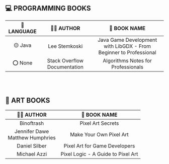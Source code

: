 
## 💻 PROGRAMMING BOOKS

| 🧊 LANGUAGE | ✍🏻 AUTHOR | 📔 BOOK NAME |
| :------: | :-------------------------: |  :-----------------------------------------------------------------: | 
| 🟡 Java |           Lee Stemkoski      |  Java Game Development with LibGDX - From Beginner to Professional  |
| ⭕ None | Stack Overflow Documentation |             Algorithms Notes for Professionals                      |


<br><br>

## 🎨 ART BOOKS

| ✍🏻 AUTHOR | 📔 BOOK NAME |
| :---: |  :---: | 
| Binoftrash  |  Pixel Art Secrets |
| Jennifer Dawe <br> Matthew Humphries  |  Make Your Own Pixel Art |
| Daniel Silber  |  Pixel Art for Game Developers |
| Michael Azzi  |  Pixel Logic - A Guide to Pixel Art |

